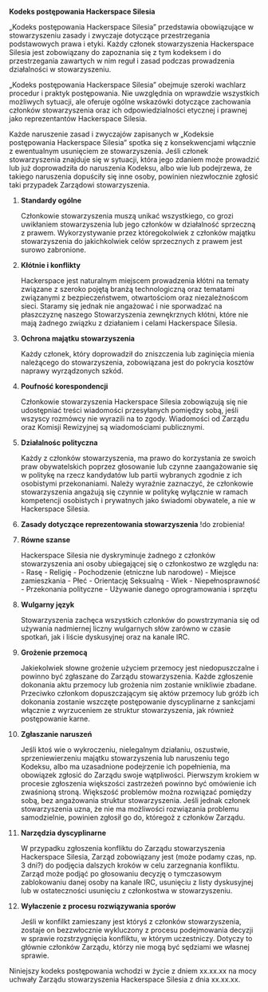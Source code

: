 __Kodeks postępowania Hackerspace Silesia__


„Kodeks postępowania Hackerspace Silesia” przedstawia obowiązujące w stowarzyszeniu zasady i zwyczaje dotyczące przestrzegania podstawowych prawa i etyki. Każdy członek stowarzyszenia Hackerspace Silesia jest zobowiązany do zapoznania się z tym kodeksem i do przestrzegania zawartych w nim reguł i zasad podczas prowadzenia działalności w stowarzyszeniu.

„Kodeks postępowania Hackerspace Silesia” obejmuje szeroki wachlarz procedur i praktyk postępowania. Nie uwzględnia on wprawdzie wszystkich możliwych sytuacji, ale oferuje ogólne wskazówki dotyczące zachowania członków stowarzyszenia oraz ich odpowiedzialności etycznej i prawnej jako reprezentantów Hackerspace Silesia. 

Każde naruszenie zasad i zwyczajów zapisanych w „Kodeksie postępowania Hackerspace Silesia” spotka się z konsekwencjami włącznie z ewentualnym usunięciem ze stowarzyszenia. Jeśli członek stowarzyszenia znajduje się w sytuacji, która jego zdaniem może prowadzić lub już doprowadziła do naruszenia Kodeksu, albo wie lub podejrzewa, że takiego naruszenia dopuściły się inne osoby, powinien niezwłocznie zgłosić taki przypadek Zarządowi stowarzyszenia.

1. __Standardy ogólne__

	Członkowie stowarzyszenia muszą unikać wszystkiego, co grozi uwikłaniem stowarzyszenia lub jego członków w działalność sprzeczną z prawem. Wykorzystywanie przez któregokolwiek z członków majątku stowarzyszenia do jakichkolwiek celów sprzecznych z prawem jest surowo zabronione.
	
2. __Kłótnie i konflikty__

	Hackerspace jest naturalnym miejscem prowadzenia kłótni na tematy związane z szeroko pojętą branżą technologiczną oraz tematami związanymi z bezpieczeństwem, otwartościom oraz niezależnoścom sieci. Staramy się jednak nie angażować i nie sporwadzać na płaszczyznę naszego Stowarzyszenia zewnękrznych kłótni, które nie mają żadnego związku z działaniem i celami Hackerspace Silesia. 
	
3. __Ochrona majątku stowarzyszenia__

	Każdy członek, który doprowadził do zniszczenia lub zaginięcia mienia należącego do stowarzyszenia, zobowiązana jest do pokrycia kosztów naprawy wyrządzonych szkód.

4. __Poufność korespondencji__

	Członkowie stowarzyszenia Hackerspace Silesia zobowiązują się nie udostępniać treści wiadomości przesyłanych pomiędzy sobą, jeśli wszyscy rozmówcy nie wyrazili na to zgody. Wiadomości od Zarządu oraz Komisji Rewizyjnej są wiadomościami publicznymi.
	
5. __Działalnośc polityczna__

	Każdy z członków stowarzyszenia, ma prawo do korzystania ze swoich praw obywatelskich poprzez głosowanie lub czynne zaangażowanie się w politykę na rzecz kandydatów lub partii wybranych zgodnie z ich osobistymi przekonaniami. Należy wyraźnie zaznaczyć, że członkowie stowarzyszenia angażują się czynnie w politykę wyłącznie w ramach kompetencji osobistych i prywatnych jako świadomi obywatele, a nie w Hackerspace Silesia.
	 
6. __Zasady dotyczące reprezentowania stowarzyszenia__
	!do zrobienia!
	
	
7. __Równe szanse__

	Hackerspace Silesia nie dyskryminuje żadnego z członków stowarzyszenia ani osoby ubiegającej się o członkostwo ze względu na:
		- Rasę
		- Religię
		- Pochodzenie (etniczne lub narodowe)
		- Miejsce zamieszkania
		- Płeć
		- Orientację Seksualną
		- Wiek
		- Niepełnosprawność
		- Przekonania polityczne
		- Używanie danego oprogramowania i sprzętu

8. __Wulgarny język__

	Stowarzyszenia zachęca wszystkich członków do powstrzymania się od używania nadmiernej liczny wulgarnych słów zarówno w czasie spotkań, jak i liście dyskusyjnej oraz na kanale IRC.

9. __Grożenie przemocą__

	Jakiekolwiek słowne grożenie użyciem przemocy jest niedopuszczalne i powinno być zgłaszane do Zarządu stowarzyszenia. Każde zgłoszenie dokonania aktu przemocy lub grożenia nim zostanie wnikliwie zbadane. Przeciwko członkom dopuszczającym się aktów przemocy lub gróźb ich dokonania zostanie wszczęte postępowanie dyscyplinarne z sankcjami włącznie z wyrzuceniem ze struktur stowarzyszenia, jak również postępowanie karne.
	
10. __Zgłaszanie naruszeń__

	Jeśli ktoś wie o wykroczeniu, nielegalnym działaniu, oszustwie, sprzeniewierzeniu majątku stowarzyszenia lub naruszeniu tego Kodeksu, albo ma uzasadnione podejrzenie ich popełnienia, ma obowiązek zgłosić do Zarządu swoje wątpliwości. Pierwszym krokiem w procesie zgłoszenia większości zastrzeżeń powinno być omówienie ich zwaśnioną stroną. Większość problemów można rozwiązać pomiędzy sobą, bez angażowania struktur stowarzyszenia. Jeśli jednak członek stowarzyszenia uzna, że nie ma możliwości rozwiązania problemu samodzielnie, powinien zgłosił go do, któregoż z członków Zarządu. 

11. __Narzędzia dyscyplinarne__

	W przypadku zgłoszenia konfliktu do Zarządu stowarzyszenia Hackerspace Silesia, Zarząd zobowiązany jest (może podamy czas, np. 3 dni?) do podjęcia dalszych kroków w celu zarzegnania konfliktu. Zarząd może podjąć po głosowaniu decyzję o tymczasowym zablokowaniu danej osoby na kanale IRC, usunięciu z listy dyskusyjnej lub w ostateczności usunięciu z członkostwa w stowarzyszeniu.

12. __Wyłaczenie z procesu rozwiązywania sporów__

	Jeśli w konfilkt zamieszany jest któryś z członków stowarzyszenia, zostaje on bezzwłocznie wykluczony z procesu podejmowania decyzji w sprawie rozstrzygnięcia konfliktu, w którym uczestniczy. Dotyczy to głównie członków Zarządu, którzy nie mogą być sędziami we własnej sprawie.

Niniejszy kodeks postępowania wchodzi w życie z dniem xx.xx.xx na mocy uchwały Zarządu stowarzyszenia Hackerspace Silesia z dnia xx.xx.xx.